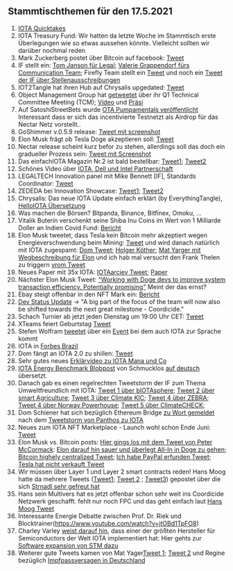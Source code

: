 ## Stammtischthemen für den 17.5.2021

1. [IOTA Quicktakes](https://www.youtube.com/watch?v=EMewMjJnp9k)
2. IOTA Treasury Fund: Wir hatten da letzte Woche im Stammtisch erste Überlegungen wie so etwas aussehen könnte. Vielleicht sollten wir darüber nochmal reden
3. Mark Zuckerberg postet über Bitcoin auf facebook: [Tweet](https://twitter.com/Vrom14286662/status/1392064301620412416?s=20)
4. IF stellt ein: [Tom Janson für Legal](https://blog.iota.org/welcome-tom-jansson-to-the-iota-foundation/); [Valerie Grappendorf fürs Communication Team](https://blog.iota.org/welcome-valerie-grappendorf-to-the-iota-foundation/); Firefly Team stellt ein [Tweet](https://twitter.com/c_varley/status/1393251105971314690?s=20) und noch ein [Tweet der IF über Stellenausschreibungen](https://twitter.com/iota/status/1393144099608346627?s=20)
5. IOT2Tangle hat ihren Hub auf Chrysalis upgedated: [Tweet](https://twitter.com/iot2tangle/status/1392116859898667009)
6. Object Management Group hat [getweetet](https://twitter.com/ObjectMgmtGroup/status/1392124592530022404?s=20) über ihr Q1 Technical Committee Meeting (TCM); [Video](https://www.brighttalk.com/webcast/12231/479877) und [Präsi](http://public2.brighttalk.com/resource/core/337241/omg-2021q1-plenary-update-for-march-followup-webcast-slides_739079.pdf)
7. Auf SatoshiStreetBets wurde [OTA Pumpamentals veröffentlicht](https://www.reddit.com/r/SatoshiStreetBets/comments/n9yafo/iota_pumponomics_from_outer_space_literally_no/?utm_source=share&utm_medium=web2x&context=3) Interessant dass er sich das incentivierte Testnetzt als Airdrop für das Nectar Netz vorstellt..
8. GoShimmer v.0.5.9 release: [Tweet mit screenshot](https://twitter.com/Vrom14286662/status/1392090553899159557?s=20)
9. Elon Musk frägt ob Tesla Doge akzeptieren soll: [Tweet](https://twitter.com/elonmusk/status/1392030108274159619?s=20)
10. Nectar release scheint kurz befor zu stehen, allerdings soll das doch ein gradueller Prozess sein: [Tweet mit Screenshot](https://twitter.com/Vrom14286662/status/1392058292696977408?s=20)
11. Das einfachIOTA Magazin Nr.2 ist bald bestellbar: [Tweet1](https://twitter.com/einfachIOTA/status/1392384983055089667?s=20); [Tweet2](https://twitter.com/einfachIOTA/status/1393534426282344449?s=20)
12. Schönes Video über [IOTA, Dell und Intel Partnerschaft](https://www.youtube.com/watch?v=iWp9Ddb1WHk)
13. LEGALTECH Innovation panel mit Mike Bennett [IF], Standards Coordinator: [Tweet](https://twitter.com/FINTECHCircle/status/1382620547335487490?s=20)
14. ZEDEDA bei Innovation Showcase: [Tweet1](https://twitter.com/ZededaEdge/status/1385682500635213825?s=20); [Tweet2](https://twitter.com/telecomcouncil/status/1389630917971488768?s=20)
15. Chrysalis: Das neue IOTA Update einfach erklärt (by EverythingTangle), [HelloIOTA Übersetzung](https://www.youtube.com/watch?v=Tr9FaekUtIg)
16. Was machen die Börsen? Bitpanda, Binance, Bitfinex, Omoku, ...
17. Vitalik Buterin verschenkt seine Shiba Inu Coins im Wert von 1 Milliarde Doller an Indien Covid Fund: [Bericht](https://www.vox.com/recode/2021/5/12/22433113/vitalik-buterlin-cryptocurrency-india-shiba-inu-coin-philanthropy)
18. Elon Musk tweetet, dass Tesla kein Bitcoin mehr akzeptiert wegen Energieverschwendung beim Mining: [Tweet](https://twitter.com/elonmusk/status/1392602041025843203?s=20) und wird danach natürlich mit IOTA zugespamt: [Dom Tweet](https://twitter.com/DomSchiener/status/1392605628124868614?s=20); [Holger Köther](https://twitter.com/HolgerKoether/status/1392730340549144577?s=20); [Mat Yarger mit Wegbeschreibung für Elon](https://twitter.com/Mat_Yarger/status/1392641997882728457?s=20) und ich hab mal versucht den Frank Thelen zu triggern [vrom Tweet](https://twitter.com/Vrom14286662/status/1392729382750507008?s=20)
19. Neues Paper mit 35x IOTA: [IOTAarciev Tweet](https://twitter.com/_iotaarchive/status/1392740646767767552?s=19); [Paper](https://www.researchgate.net/publication/351133979_A_Privacy_Preserving_Hybrid_Blockchain_based_Announcement_Scheme_for_Vehicular_Energy_Network)
20. Nächster Elon Musk Tweet: ["Working with Doge devs to improve system transaction efficiency. Potentially promising"](https://twitter.com/elonmusk/status/1392974251011895300?s=20) Meint der das ernst?
21. Ebay steigt offenbar in den NFT Mark ein: [Bericht](https://t3n.de/news/nft-ebay-kaufen-1378475/)
22. [Dev Status Update](https://blog.iota.org/dev-status-update-may-2021/) -> "A big part of the focus of the team will now also be shifted towards the next great milestone - Coordicide."
23. Schach Turnier ab jetzt jeden Dienstag um 19:00 Uhr CET: [Tweet](https://twitter.com/Vrom14286662/status/1393111727781384192?s=20)
24. XTeams feiert Geburtstag [Tweet](https://twitter.com/IOTAXTeams/status/1393110551388098562?s=20)
25. Stefen Wolfram [tweetet](https://twitter.com/stephen_wolfram/status/1392995218417401865?s=20) über ein [Event](https://www.wolfram.com/events/distributed-consensus/) bei dem auch IOTA zur Sprache kommt
26. IOTA in [Forbes Brazil](https://forbes.com.br/forbes-money/2021/05/6-criptos-que-demandam-menos-energia-que-o-bitcoin-para-a-tesla/)
27. Dom fängt an IOTA 2.0 zu shillen: [Tweet](https://twitter.com/DomSchiener/status/1393155261590814724?s=20)
28. Sehr gutes neues [Erklärvideo zu IOTA Mana und Co](https://www.youtube.com/watch?app=desktop&v=Sl0JrQ04_uk)
29. [IOTA Energy Benchmark Blobpost](https://blog.iota.org/internal-energy-benchmarks-for-iota/) von Schmucklos [auf deutsch](https://iota-einsteiger-guide.de/iota_chrysalis-energie-benchmarks.html) übersetzt.
30. Danach gab es einen regelrechten Tweetstorm der IF zum Thema Umweltfreundlich mit IOTA: [Tweet 1 über bIOTAsphere](https://twitter.com/iota/status/1393196093601628164?s=20); [Tweet 2 über smart Agriculture](https://twitter.com/iota/status/1393196091030470668?s=20); [Tweet 3 über Climate KIC](https://twitter.com/iota/status/1393196087926837252?s=20); [Tweet 4 über ZEBRA](https://twitter.com/iota/status/1393196085443694592?s=20); [Tweet 4 über Norway Powerhouse](https://twitter.com/iota/status/1393196082935517191?s=20); [Tweet 5 über ClimateCHECK](https://twitter.com/iota/status/1393196079693303819?s=20); 
31. Dom Schiener hat sich bezüglich Ethereum Bridge [zu Wort gemeldet](https://twitter.com/DomSchiener/status/1393207777162665985?s=20) nach dem [Tweetstorm von Panthos zu IOTA](https://twitter.com/PantosIO/status/1393195744144904195?s=20)
32. Neues zum IOTA NFT Marketplace - Launch wohl schon Ende Juni: [Tweet](https://twitter.com/NFTIOTA/status/1393194612299272192?s=19)
33. Elon Musk vs. Bitcoin posts: [Hier gings los mit dem Tweet von Peter McCormack](https://twitter.com/PeterMcCormack/status/1393971202738302986?s=20): [Elon darauf hin sauer und überlegt All-In in Doge zu gehen](https://twitter.com/elonmusk/status/1393979913624072194?s=20);   [Bitcoin highely centralized Tweet](https://twitter.com/elonmusk/status/1393993975019749382?s=20); [Ich habe PayPal erfunden Tweet](https://twitter.com/elonmusk/status/1393995872413888518?s=20); [Tesla hat nicht verkauft Tweet](https://twitter.com/elonmusk/status/1394170030741413888?s=20)
34. Wir müssen über Layer 1 und Layer 2 smart contracts reden! Hans Moog hatte da mehrere Tweets ([Tweet1](https://twitter.com/hus_qy/status/1393667609929916423?s=20s); [Tweet 2](https://twitter.com/hus_qy/status/1393866664073125890?s=20) ; [Tweet3](https://twitter.com/hus_qy/status/1393878875327930375?s=20)) gepostet über die sich [Strnadl sehr gefreut hat](https://twitter.com/archimate/status/1393875467321716737?s=20)
35. Hans sein Multivers hat es jetzt offenbar schon sehr weit ins Coordicide Netzwerk geschafft. fehlt nur noch FPC und das geht einfach laut [Hans Moog Tweet](https://twitter.com/hus_qy/status/1394050918274973702?s=20)
36. Interessante Energie Debatte zwischen Prof. Dr. Riek und Blocktrainer(https://www.youtube.com/watch?v=jtOBd1TpFO8)
37. Charley Varley [weist darauf hin](https://twitter.com/c_varley/status/1394066451615698944?s=20), dass einer der größten Hersteller für Semiconductors der Welt IOTA implementiert hat: Hier gehts zur [Software expansion von STM dazu](https://www.st.com/content/st_com/en/products/embedded-software/mcu-mpu-embedded-software/stm32-embedded-software/stm32cube-expansion-packages/x-cube-iota1.html)
38. Weiterer gute Tweets kamen von Mat Yager[Tweet 1](https://twitter.com/Mat_Yarger/status/1394069320318205953?s=20); [Tweet 2](https://twitter.com/Mat_Yarger/status/1393913562771374081?s=20) und Regine bezüglich [Impfpassversagen in Deutschland](https://twitter.com/Energine/status/1394160875381080064?s=20)
